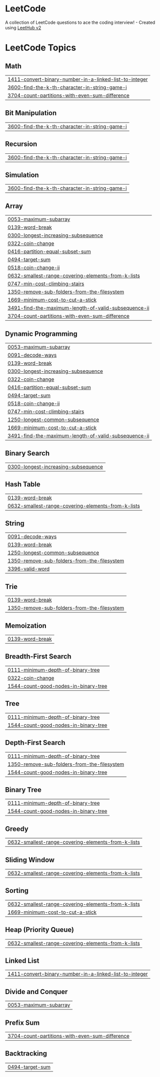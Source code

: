 # LeetCode
A collection of LeetCode questions to ace the coding interview! - Created using [LeetHub v2](https://github.com/arunbhardwaj/LeetHub-2.0)

<!---LeetCode Topics Start-->
# LeetCode Topics
## Math
|  |
| ------- |
| [1411-convert-binary-number-in-a-linked-list-to-integer](https://github.com/sakina-khan18/LeetCode/tree/master/1411-convert-binary-number-in-a-linked-list-to-integer) |
| [3600-find-the-k-th-character-in-string-game-i](https://github.com/sakina-khan18/LeetCode/tree/master/3600-find-the-k-th-character-in-string-game-i) |
| [3704-count-partitions-with-even-sum-difference](https://github.com/sakina-khan18/LeetCode/tree/master/3704-count-partitions-with-even-sum-difference) |
## Bit Manipulation
|  |
| ------- |
| [3600-find-the-k-th-character-in-string-game-i](https://github.com/sakina-khan18/LeetCode/tree/master/3600-find-the-k-th-character-in-string-game-i) |
## Recursion
|  |
| ------- |
| [3600-find-the-k-th-character-in-string-game-i](https://github.com/sakina-khan18/LeetCode/tree/master/3600-find-the-k-th-character-in-string-game-i) |
## Simulation
|  |
| ------- |
| [3600-find-the-k-th-character-in-string-game-i](https://github.com/sakina-khan18/LeetCode/tree/master/3600-find-the-k-th-character-in-string-game-i) |
## Array
|  |
| ------- |
| [0053-maximum-subarray](https://github.com/sakina-khan18/LeetCode/tree/master/0053-maximum-subarray) |
| [0139-word-break](https://github.com/sakina-khan18/LeetCode/tree/master/0139-word-break) |
| [0300-longest-increasing-subsequence](https://github.com/sakina-khan18/LeetCode/tree/master/0300-longest-increasing-subsequence) |
| [0322-coin-change](https://github.com/sakina-khan18/LeetCode/tree/master/0322-coin-change) |
| [0416-partition-equal-subset-sum](https://github.com/sakina-khan18/LeetCode/tree/master/0416-partition-equal-subset-sum) |
| [0494-target-sum](https://github.com/sakina-khan18/LeetCode/tree/master/0494-target-sum) |
| [0518-coin-change-ii](https://github.com/sakina-khan18/LeetCode/tree/master/0518-coin-change-ii) |
| [0632-smallest-range-covering-elements-from-k-lists](https://github.com/sakina-khan18/LeetCode/tree/master/0632-smallest-range-covering-elements-from-k-lists) |
| [0747-min-cost-climbing-stairs](https://github.com/sakina-khan18/LeetCode/tree/master/0747-min-cost-climbing-stairs) |
| [1350-remove-sub-folders-from-the-filesystem](https://github.com/sakina-khan18/LeetCode/tree/master/1350-remove-sub-folders-from-the-filesystem) |
| [1669-minimum-cost-to-cut-a-stick](https://github.com/sakina-khan18/LeetCode/tree/master/1669-minimum-cost-to-cut-a-stick) |
| [3491-find-the-maximum-length-of-valid-subsequence-ii](https://github.com/sakina-khan18/LeetCode/tree/master/3491-find-the-maximum-length-of-valid-subsequence-ii) |
| [3704-count-partitions-with-even-sum-difference](https://github.com/sakina-khan18/LeetCode/tree/master/3704-count-partitions-with-even-sum-difference) |
## Dynamic Programming
|  |
| ------- |
| [0053-maximum-subarray](https://github.com/sakina-khan18/LeetCode/tree/master/0053-maximum-subarray) |
| [0091-decode-ways](https://github.com/sakina-khan18/LeetCode/tree/master/0091-decode-ways) |
| [0139-word-break](https://github.com/sakina-khan18/LeetCode/tree/master/0139-word-break) |
| [0300-longest-increasing-subsequence](https://github.com/sakina-khan18/LeetCode/tree/master/0300-longest-increasing-subsequence) |
| [0322-coin-change](https://github.com/sakina-khan18/LeetCode/tree/master/0322-coin-change) |
| [0416-partition-equal-subset-sum](https://github.com/sakina-khan18/LeetCode/tree/master/0416-partition-equal-subset-sum) |
| [0494-target-sum](https://github.com/sakina-khan18/LeetCode/tree/master/0494-target-sum) |
| [0518-coin-change-ii](https://github.com/sakina-khan18/LeetCode/tree/master/0518-coin-change-ii) |
| [0747-min-cost-climbing-stairs](https://github.com/sakina-khan18/LeetCode/tree/master/0747-min-cost-climbing-stairs) |
| [1250-longest-common-subsequence](https://github.com/sakina-khan18/LeetCode/tree/master/1250-longest-common-subsequence) |
| [1669-minimum-cost-to-cut-a-stick](https://github.com/sakina-khan18/LeetCode/tree/master/1669-minimum-cost-to-cut-a-stick) |
| [3491-find-the-maximum-length-of-valid-subsequence-ii](https://github.com/sakina-khan18/LeetCode/tree/master/3491-find-the-maximum-length-of-valid-subsequence-ii) |
## Binary Search
|  |
| ------- |
| [0300-longest-increasing-subsequence](https://github.com/sakina-khan18/LeetCode/tree/master/0300-longest-increasing-subsequence) |
## Hash Table
|  |
| ------- |
| [0139-word-break](https://github.com/sakina-khan18/LeetCode/tree/master/0139-word-break) |
| [0632-smallest-range-covering-elements-from-k-lists](https://github.com/sakina-khan18/LeetCode/tree/master/0632-smallest-range-covering-elements-from-k-lists) |
## String
|  |
| ------- |
| [0091-decode-ways](https://github.com/sakina-khan18/LeetCode/tree/master/0091-decode-ways) |
| [0139-word-break](https://github.com/sakina-khan18/LeetCode/tree/master/0139-word-break) |
| [1250-longest-common-subsequence](https://github.com/sakina-khan18/LeetCode/tree/master/1250-longest-common-subsequence) |
| [1350-remove-sub-folders-from-the-filesystem](https://github.com/sakina-khan18/LeetCode/tree/master/1350-remove-sub-folders-from-the-filesystem) |
| [3396-valid-word](https://github.com/sakina-khan18/LeetCode/tree/master/3396-valid-word) |
## Trie
|  |
| ------- |
| [0139-word-break](https://github.com/sakina-khan18/LeetCode/tree/master/0139-word-break) |
| [1350-remove-sub-folders-from-the-filesystem](https://github.com/sakina-khan18/LeetCode/tree/master/1350-remove-sub-folders-from-the-filesystem) |
## Memoization
|  |
| ------- |
| [0139-word-break](https://github.com/sakina-khan18/LeetCode/tree/master/0139-word-break) |
## Breadth-First Search
|  |
| ------- |
| [0111-minimum-depth-of-binary-tree](https://github.com/sakina-khan18/LeetCode/tree/master/0111-minimum-depth-of-binary-tree) |
| [0322-coin-change](https://github.com/sakina-khan18/LeetCode/tree/master/0322-coin-change) |
| [1544-count-good-nodes-in-binary-tree](https://github.com/sakina-khan18/LeetCode/tree/master/1544-count-good-nodes-in-binary-tree) |
## Tree
|  |
| ------- |
| [0111-minimum-depth-of-binary-tree](https://github.com/sakina-khan18/LeetCode/tree/master/0111-minimum-depth-of-binary-tree) |
| [1544-count-good-nodes-in-binary-tree](https://github.com/sakina-khan18/LeetCode/tree/master/1544-count-good-nodes-in-binary-tree) |
## Depth-First Search
|  |
| ------- |
| [0111-minimum-depth-of-binary-tree](https://github.com/sakina-khan18/LeetCode/tree/master/0111-minimum-depth-of-binary-tree) |
| [1350-remove-sub-folders-from-the-filesystem](https://github.com/sakina-khan18/LeetCode/tree/master/1350-remove-sub-folders-from-the-filesystem) |
| [1544-count-good-nodes-in-binary-tree](https://github.com/sakina-khan18/LeetCode/tree/master/1544-count-good-nodes-in-binary-tree) |
## Binary Tree
|  |
| ------- |
| [0111-minimum-depth-of-binary-tree](https://github.com/sakina-khan18/LeetCode/tree/master/0111-minimum-depth-of-binary-tree) |
| [1544-count-good-nodes-in-binary-tree](https://github.com/sakina-khan18/LeetCode/tree/master/1544-count-good-nodes-in-binary-tree) |
## Greedy
|  |
| ------- |
| [0632-smallest-range-covering-elements-from-k-lists](https://github.com/sakina-khan18/LeetCode/tree/master/0632-smallest-range-covering-elements-from-k-lists) |
## Sliding Window
|  |
| ------- |
| [0632-smallest-range-covering-elements-from-k-lists](https://github.com/sakina-khan18/LeetCode/tree/master/0632-smallest-range-covering-elements-from-k-lists) |
## Sorting
|  |
| ------- |
| [0632-smallest-range-covering-elements-from-k-lists](https://github.com/sakina-khan18/LeetCode/tree/master/0632-smallest-range-covering-elements-from-k-lists) |
| [1669-minimum-cost-to-cut-a-stick](https://github.com/sakina-khan18/LeetCode/tree/master/1669-minimum-cost-to-cut-a-stick) |
## Heap (Priority Queue)
|  |
| ------- |
| [0632-smallest-range-covering-elements-from-k-lists](https://github.com/sakina-khan18/LeetCode/tree/master/0632-smallest-range-covering-elements-from-k-lists) |
## Linked List
|  |
| ------- |
| [1411-convert-binary-number-in-a-linked-list-to-integer](https://github.com/sakina-khan18/LeetCode/tree/master/1411-convert-binary-number-in-a-linked-list-to-integer) |
## Divide and Conquer
|  |
| ------- |
| [0053-maximum-subarray](https://github.com/sakina-khan18/LeetCode/tree/master/0053-maximum-subarray) |
## Prefix Sum
|  |
| ------- |
| [3704-count-partitions-with-even-sum-difference](https://github.com/sakina-khan18/LeetCode/tree/master/3704-count-partitions-with-even-sum-difference) |
## Backtracking
|  |
| ------- |
| [0494-target-sum](https://github.com/sakina-khan18/LeetCode/tree/master/0494-target-sum) |
<!---LeetCode Topics End-->